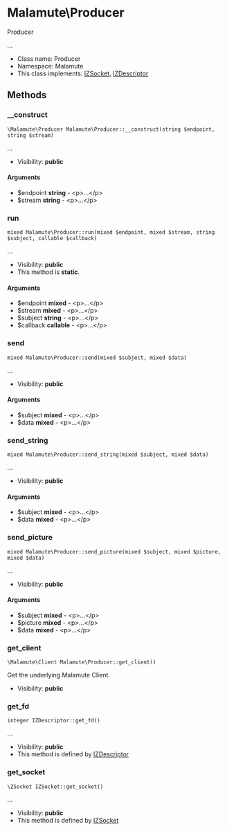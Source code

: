Malamute\Producer
===============

Producer

...


* Class name: Producer
* Namespace: Malamute
* This class implements: [IZSocket](IZSocket.md), [IZDescriptor](IZDescriptor.md)






Methods
-------


### __construct

    \Malamute\Producer Malamute\Producer::__construct(string $endpoint, string $stream)



...

* Visibility: **public**


#### Arguments
* $endpoint **string** - &lt;p&gt;...&lt;/p&gt;
* $stream **string** - &lt;p&gt;...&lt;/p&gt;



### run

    mixed Malamute\Producer::run(mixed $endpoint, mixed $stream, string $subject, callable $callback)



...

* Visibility: **public**
* This method is **static**.


#### Arguments
* $endpoint **mixed** - &lt;p&gt;...&lt;/p&gt;
* $stream **mixed** - &lt;p&gt;...&lt;/p&gt;
* $subject **string** - &lt;p&gt;...&lt;/p&gt;
* $callback **callable** - &lt;p&gt;...&lt;/p&gt;



### send

    mixed Malamute\Producer::send(mixed $subject, mixed $data)



...

* Visibility: **public**


#### Arguments
* $subject **mixed** - &lt;p&gt;...&lt;/p&gt;
* $data **mixed** - &lt;p&gt;...&lt;/p&gt;



### send_string

    mixed Malamute\Producer::send_string(mixed $subject, mixed $data)



...

* Visibility: **public**


#### Arguments
* $subject **mixed** - &lt;p&gt;...&lt;/p&gt;
* $data **mixed** - &lt;p&gt;...&lt;/p&gt;



### send_picture

    mixed Malamute\Producer::send_picture(mixed $subject, mixed $picture, mixed $data)



...

* Visibility: **public**


#### Arguments
* $subject **mixed** - &lt;p&gt;...&lt;/p&gt;
* $picture **mixed** - &lt;p&gt;...&lt;/p&gt;
* $data **mixed** - &lt;p&gt;...&lt;/p&gt;



### get_client

    \Malamute\Client Malamute\Producer::get_client()

Get the underlying Malamute Client.



* Visibility: **public**




### get_fd

    integer IZDescriptor::get_fd()



...

* Visibility: **public**
* This method is defined by [IZDescriptor](IZDescriptor.md)




### get_socket

    \ZSocket IZSocket::get_socket()



...

* Visibility: **public**
* This method is defined by [IZSocket](IZSocket.md)



